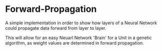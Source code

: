 # Forward-Propagation

A simple implementation in order to show how layers of a Neural Network could propagate data forward from layer to layer.

This will allow for an easy Neuarl Network 'Brain' for a Unit in a genetic algorithm, as weight values are determined in forward propagation.
